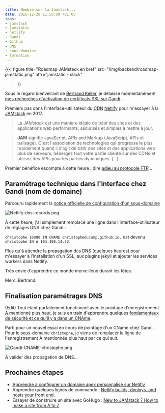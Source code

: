 ```yaml
---
title: Newbie sur la Jamstack...
date: 2016-12-20 11:56:00 +01:00
tags:
- jamstack
- jamstatic
- netlify
- Gandi
- Github
- DNS
- sous-domaine
- formation
---
```


{{< figure 
title="Roadmap JAMstack en bref"
src="/img/backend/roadmap-jamstatic.png"
attr="jamstatic - slack"
>}}

Sous le regard bienveillant de <span class="h-card">[Bertrand Keller](https://bertrandkeller.info/)</span>, je délaisse momentanément [mes recherches d'activation de certificats SSL sur Gandi](http://ducamp.me/2016-355)... 

Premiers pas dans l'interface-utilisateur du <abbr title="Content Delivery Network">CDN</abbr> [Netlify](http://netlify.com/) pour m'essayer à la [JAMstack](http://jamstack.org/fr/) en 2017.

>  La <dfn>JAMstack</dfn> est une manière idéale de bâtir des sites et des applications web performants, sécurisés et simples à mettre à jour.

> **JAM** signifie JavaScript, APIs and Markup (JavaScript, APIs et balisage). C'est l'association de technologies qui progresse le plus rapidement quand il s'agit de bâtir des sites et des applications web : plus de serveurs, hébergez tout votre partie cliente sur des CDNs et utilisez des APIs pour les parties dynamiques. (...)

Premier bénéfice escompté à cette heure : dire [adieu au protocole FTP](https://fr.wikipedia.org/wiki/File_Transfer_Protocol)...

## Paramétrage technique dans l'interface chez Gandi (nom de domaine)

Parcouru rapidement la [notice officielle de configuration d'un sous-domaine](https://www.netlify.com/docs/custom-domains/)

![Netlify-dns-records.png](/img/backend/netlify-dns-records.png)

À cette heure, j'ai simplement remplacé une ligne dans l'interface-utilisateur de réglages DNS chez Gandi  :

`christophe 10800 IN CNAME christopheducamp.github.io.` est devenu  `christophe IN A 104.198.14.52` 

Plus qu'à attendre la propagation des DNS (quelques heures) pour m'essayer à l'installation d'un SSL, aux plugins jekyll et ajouter les services workers dans Netlify.

Très envie d'apprendre ce monde merveilleux durant les fêtes.

Merci Bertrand.

<span id="CName"></span>


## Finalisation paramétrages DNS

(Edit) Tout étant parfaitement fonctionnel avec le pointage d'enregistrement A mentionné plus haut, je suis en train d'apprendre quelques [fondamentaux de sécurité et ce qu'il y a dans un CNAme](https://draftin.com/documents/974273?token=OPbK4C9757Jx6sDPqdgtyfPUo4LGvpq2Uy-T3u3dn9qToVbpDkf98RyNmu94LHmfQQQeOa0MuYBWs_JMTXgB87c). 

Parti pour un nouvel essai en cours de pointage d'un CName chez Gandi. Pour le sous-domaine `christophe`, je viens de remplacér la ligne de l'enregistrement A mentionnée plus haut par ce qui suit. 

![Gandi-CNAME-christophe.png](/img/backend/gandi-cname-christophe.png)

À valider dès propagation de DNS...


## Prochaines étapes

* [Apprendre à configurer un domaine apex personnalisé sur Netifly](https://draftin.com/documents/972632?token=pgFEOyn2g7cJbYPOqd30MQxLpb_Kj8_Kd9r2KuZvSuNDm7xMpl8VFfY5cfjMFXBVdwBG8PV99-80F4UJPFWbg6A)
* Apprendre quelques lignes de commande : [Netlify builds, deploys, and hosts your front end.](https://www.netlify.com/docs/)
* Essayer de construire un site avec GoHugo : [New to JAMstack ? How to make a site from A to Z](https://www.netlify.com/blog/2016/11/15/new-to-jamstack-how-to-make-a-site-from-a-to-z/)